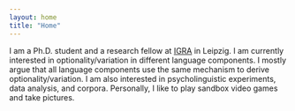 ```yaml
---
layout: home
title: "Home"
---
```


I am a Ph.D. student and a research fellow at [IGRA](https://www.philol.uni-leipzig.de/en/research-training-group-interaction-of-grammatical-building-blocks) in Leipzig.
I am currently interested in optionality/variation in different language components. I mostly argue that all language components use the same mechanism to derive optionality/variation.
I am also interested in psycholinguistic experiments, data analysis, and corpora. Personally, I like to play sandbox video games and take pictures.
